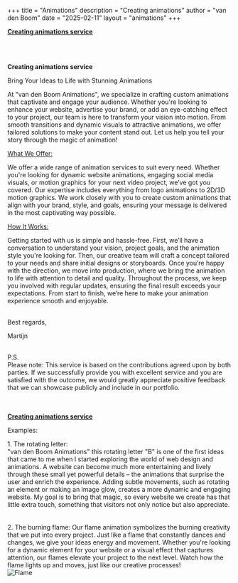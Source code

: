 +++
title = "Animations"
description = "Creating animations"
author = "van den Boom"
date = "2025-02-11"
layout = "animations"
+++

<b><a rel="noopener" href="#creating_animations">Creating animations service</a></b></br>

<a id="creating_animations"></a>
</br>
</br>

<b>Creating animations service</b>

Bring Your Ideas to Life with Stunning Animations

At "van den <span class="bold-rotate">B</span>oom Animations", we specialize in crafting custom animations that captivate and engage your audience. Whether you're looking to enhance your website, advertise your brand, or add an eye-catching effect to your project, our team is here to transform your vision into motion. From smooth transitions and dynamic visuals to attractive animations, we offer tailored solutions to make your content stand out. Let us help you tell your story through the magic of animation!

<u>What We Offer:</u>

We offer a wide range of animation services to suit every need. Whether you're looking for dynamic website animations, engaging social media visuals, or motion graphics for your next video project, we’ve got you covered. Our expertise includes everything from logo animations to 2D/3D motion graphics. We work closely with you to create custom animations that align with your brand, style, and goals, ensuring your message is delivered in the most captivating way possible.

<u>How It Works:</u>

Getting started with us is simple and hassle-free. First, we’ll have a conversation to understand your vision, project goals, and the animation style you're looking for. Then, our creative team will craft a concept tailored to your needs and share initial designs or storyboards. Once you’re happy with the direction, we move into production, where we bring the animation to life with attention to detail and quality. Throughout the process, we keep you involved with regular updates, ensuring the final result exceeds your expectations. From start to finish, we’re here to make your animation experience smooth and enjoyable.</br>
</br>

Best regards,

Martijn</br>
</br>

P.S.</br>
Please note: This service is based on the contributions agreed upon by both parties. If we successfully provide you with excellent service and you are satisfied with the outcome, we would greatly appreciate positive feedback that we can showcase publicly and include in our portfolio.</br>
</br>
</br>

<b><a rel="noopener" href="#creating_animations">Creating animations service</a></b></br>

Examples:</br>

<div class="name-container">
    1. The rotating letter: </br>
    "van den <span class="bold-rotate">B</span>oom Animations" this rotating letter "B" is one of the first ideas that came to me when I started exploring the world of web design and animations. A website can become much more entertaining and lively through these small yet powerful details – the animations that surprise the user and enrich the experience. Adding subtle movements, such as rotating an element or making an image glow, creates a more dynamic and engaging website. My goal is to bring that magic, so every website we create has that little extra touch, something that visitors not only notice but also appreciate.
</div></br>
</br>

<div class="flame-container">
    <div class="left-div">2. The burning flame:
        Our flame animation symbolizes the burning creativity that we put into every project. Just like a flame that constantly dances and changes, we give your ideas energy and movement. Whether you're looking for a dynamic element for your website or a visual effect that captures attention, our flames elevate your project to the next level. Watch how the flame lights up and moves, just like our creative processes!
    </div>
    <div class="right-div">
        <img src="https://vandenboom.netlify.app/images/flame-image-003.png" alt="Flame" class="flame">
    </div>
    
</div></br>
</br>